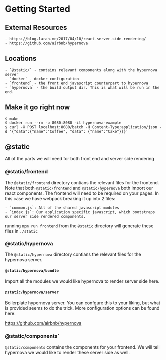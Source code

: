 # Getting Started

## External Resources

    - https://blog.larah.me/2017/04/10/react-server-side-rendering/
    - https://github.com/airbnb/hypernova

## Locations

    - `@static/` - contains relevant components along with the hypernova server
    - `docker` - docker configuration
    - `frontend` - the front end javascript counterpart to hypernova
    - `hypernova` - the build output dir. This is what will be run in the end.

## Make it go right now

```
$ make
$ docker run --rm -p 8080:8080 -it hypernova-example
$ curl -X POST localhost:8080/batch -H Content-Type:application/json -d '{"data":{"name":"Coffee", "data": {"name":"Cake"}}}'
```

## @static

All of the parts we will need for both front end and server side rendering

### @static/frontend
The `@static/frontend` directory contians the relevant files for the frontend.
Note that both `@static/frontend` and `@static/hypernova` both import our
react components. The frontend will need to be required on your pages. In this
case we have webpack breaking it up into 2 files:

    - `common.js`: All of the shared javascript modules
    - `index.js`: Our application specific javascript, which bootstraps
    our server side rendered components.

running `npm run frontend` from the `@static` directory will generate these
files in `./static`


### @static/hypernova
The `@static/hypernova` directory contians the relevant files for the hypernova
server.

#### `@static/hypernova/bundle`
Import all the modules we would like hypernova to render server side here.

#### `@static/hypernova/server`
Boilerplate hypernova server. You can confgure this to your liking, but what is
provided seems to do the trick. More configuration options can be found here:

https://github.com/airbnb/hypernova

### @static/components`

`@static/components` contains the components for your frontend. We will tell
hypernova we would like to render these server side as well.
